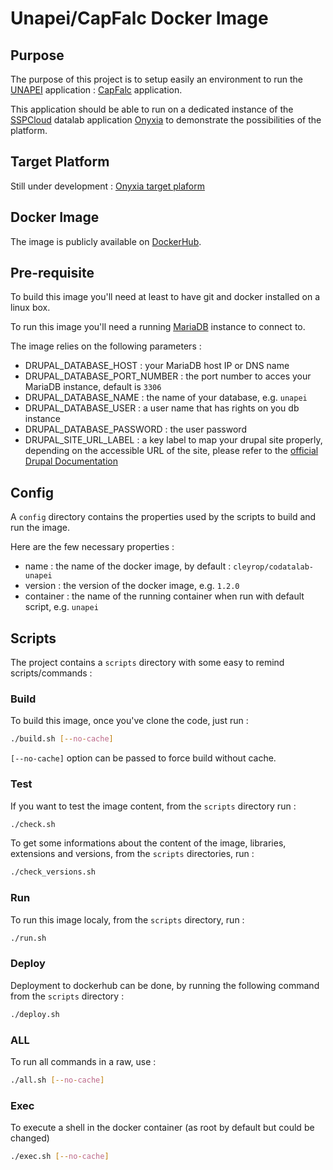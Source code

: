 # Unapei/CapFalc Docker Image

## Purpose

The purpose of this project is to setup easily an environment to run the [UNAPEI](https://www.unapei.org/) application : [CapFalc](https://www.unapei.org/presse/capfalc-un-outil-numerique-pour-rendre-les-informations-accessibles-aux-personnes-en-situation-de-handicap-intellectuel/) application.

This application should be able to run on a dedicated instance of the [SSPCloud](https://www.sspcloud.fr/) datalab application [Onyxia](https://github.com/InseeFrLab/onyxia-web) to demonstrate the possibilities of the platform.

## Target Platform

Still under development : [Onyxia target plaform](https://onyxia.codatalab.eu/)

## Docker Image

The image is publicly available on [DockerHub](https://hub.docker.com/repository/docker/cleyrop/codatalab-unapei).

## Pre-requisite

To build this image you'll need at least to have git and docker installed on a linux box.

To run this image you'll need a running [MariaDB](https://hub.docker.com/_/mariadb/) instance to connect to.

The image relies on the following parameters :

- DRUPAL_DATABASE_HOST : your MariaDB host IP or DNS name
- DRUPAL_DATABASE_PORT_NUMBER : the port number to acces your MariaDB instance, default is `3306`
- DRUPAL_DATABASE_NAME : the name of your database, e.g. `unapei`
- DRUPAL_DATABASE_USER : a user name that has rights on you db instance
- DRUPAL_DATABASE_PASSWORD : the user password
- DRUPAL_SITE_URL_LABEL : a key label to map your drupal site properly, depending on the accessible URL of the site, please refer to the [official Drupal Documentation](https://api.drupal.org/api/drupal/sites!example.sites.php/latest)

## Config

A `config` directory contains the properties used by the scripts to build and run the image.

Here are the few necessary properties :

- name : the name of the docker image, by default : `cleyrop/codatalab-unapei`
- version : the version of the docker image, e.g. `1.2.0`
- container : the name of the running container when run with default script, e.g. `unapei`

## Scripts

The project contains a `scripts` directory with some easy to remind scripts/commands :

### Build

To build this image, once you've clone the code, just run :

```bash
./build.sh [--no-cache]
```

`[--no-cache]` option can be passed to force build without cache.

### Test

If you want to test the image content, from the `scripts` directory run :

```bash
./check.sh
```

To get some informations about the content of the image, libraries, extensions and versions, from the `scripts` directories, run :

```bash
./check_versions.sh
```

### Run

To run this image localy, from the `scripts` directory, run :

```bash
./run.sh
```

### Deploy

Deployment to dockerhub can be done, by running the following command from the `scripts` directory :

```bash
./deploy.sh
```

### ALL

To run all commands in a raw, use :

```bash
./all.sh [--no-cache]
```

### Exec

To execute a shell in the docker container (as root by default but could be changed)

```bash
./exec.sh [--no-cache]
```

